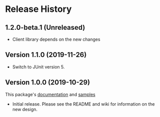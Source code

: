 # Release History

## 1.2.0-beta.1 (Unreleased)
- Client library depends on the new changes 

## Version 1.1.0 (2019-11-26)
- Switch to JUnit version 5.

## Version 1.0.0 (2019-10-29)
This package's
[documentation](https://github.com/Azure/azure-sdk-for-java/blob/azure-core-http-netty_1.0.0/sdk/core/azure-core-http-netty/README.md)
and
[samples](https://github.com/Azure/azure-sdk-for-java/tree/azure-core-http-netty_1.0.0/sdk/core/azure-core-http-netty/src/samples/java/com/azure/core/http/netty)

- Initial release. Please see the README and wiki for information on the new design.
